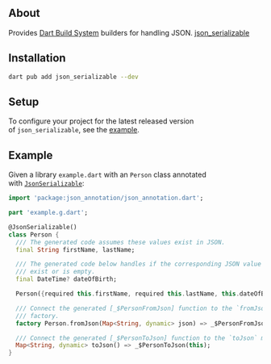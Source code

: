 ## About
Provides [Dart Build System](https://github.com/dart-lang/build) builders for handling JSON.
[json_serializable](https://pub.dev/packages/json_serializable)

## Installation

```bash
dart pub add json_serializable --dev
```


## Setup [](https://pub.dev/packages/json_serializable#setup)

To configure your project for the latest released version of `json_serializable`, see the [example](https://github.com/google/json_serializable.dart/tree/master/example).

## Example [](https://pub.dev/packages/json_serializable#example)

Given a library `example.dart` with an `Person` class annotated with [`JsonSerializable`](https://pub.dev/documentation/json_annotation/4.8.1/json_annotation/JsonSerializable-class.html):

```dart
import 'package:json_annotation/json_annotation.dart';

part 'example.g.dart';

@JsonSerializable()
class Person {
  /// The generated code assumes these values exist in JSON.
  final String firstName, lastName;

  /// The generated code below handles if the corresponding JSON value doesn't
  /// exist or is empty.
  final DateTime? dateOfBirth;

  Person({required this.firstName, required this.lastName, this.dateOfBirth});

  /// Connect the generated [_$PersonFromJson] function to the `fromJson`
  /// factory.
  factory Person.fromJson(Map<String, dynamic> json) => _$PersonFromJson(json);

  /// Connect the generated [_$PersonToJson] function to the `toJson` method.
  Map<String, dynamic> toJson() => _$PersonToJson(this);
}
```


